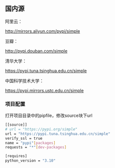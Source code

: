 ## 国内源

阿里云：

http://mirrors.aliyun.com/pypi/simple

豆瓣：

http://pypi.douban.com/simple

清华大学：

https://pypi.tuna.tsinghua.edu.cn/simple

中国科学技术大学：

https://pypi.mirrors.ustc.edu.cn/simple

### 项目配置

打开项目目录中的pipfile，修改source块下url

```Bash
[[source]]
# url = "https://pypi.org/simple"
url = "https://pypi.tuna.tsinghua.edu.cn/simple"
verify_ssl = true
name = "pypi"[packages]
requests = "*"[dev-packages]

[requires]
python_version = "3.10"
```